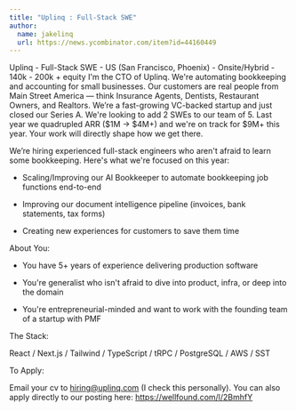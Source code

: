 ```yaml
---
title: "Uplinq : Full-Stack SWE"
author:
  name: jakelinq
  url: https://news.ycombinator.com/item?id=44160449
---
```

Uplinq - Full-Stack SWE - US (San Francisco, Phoenix) - Onsite&#x2F;Hybrid - 140k - 200k + equity
I&#x27;m the CTO of Uplinq. We&#x27;re automating bookkeeping and accounting for small businesses. Our customers are real people from Main Street America — think Insurance Agents, Dentists, Restaurant Owners, and Realtors. We’re a fast-growing VC-backed startup and just closed our Series A. We&#x27;re looking to add 2 SWEs to our team of 5. Last year we quadrupled ARR ($1M → $4M+) and we&#x27;re on track for $9M+ this year. Your work will directly shape how we get there.

We’re hiring experienced full-stack engineers who aren&#x27;t afraid to learn some bookkeeping. Here&#x27;s what we&#x27;re focused on this year:

- Scaling&#x2F;Improving our AI Bookkeeper to automate bookkeeping job functions end-to-end

- Improving our document intelligence pipeline (invoices, bank statements, tax forms)

- Creating new experiences for customers to save them time

About You:

- You have 5+ years of experience delivering production software

- You&#x27;re generalist who isn&#x27;t afraid to dive into product, infra, or deep into the domain

- You&#x27;re entrepreneurial-minded and want to work with the founding team of a startup with PMF

The Stack:

React &#x2F; Next.js &#x2F; Tailwind &#x2F; TypeScript &#x2F; tRPC &#x2F; PostgreSQL &#x2F; AWS &#x2F; SST

To Apply:

Email your cv to hiring@uplinq.com (I check this personally). You can also apply directly to our posting here: <a href="https:&#x2F;&#x2F;wellfound.com&#x2F;l&#x2F;2BmhfY" rel="nofollow">https:&#x2F;&#x2F;wellfound.com&#x2F;l&#x2F;2BmhfY</a>
<JobApplication />
